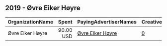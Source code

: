 ## 2019 - Øvre Eiker Høyre 
|OrganizationName|Spent|PayingAdvertiserNames|CreativeUrls|Impressions|Genders|AgeBrackets|CountryCodes|BillingAddresses|CandidateBallotInformation|
|:---|---:|:---|:---|---:|:---|:---|:---|:---|:---|
|Øvre Eiker Høyre|90.00 USD|[Øvre Eiker Høyre](2019/Øvre_Eiker_Høyre.md)|[0](https://www.snap.com/political-ads/asset/68a35c46d386ee2fef9d642890444a39abb864a363843936d7e1ad46275e654f?mediaType=png)|23,759|||norway|NO||
